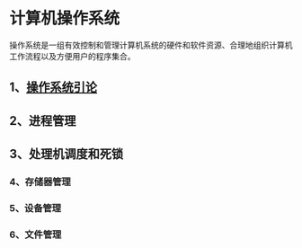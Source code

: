 # 计算机操作系统

操作系统是一组有效控制和管理计算机系统的硬件和软件资源、合理地组织计算机工作流程以及方便用户的程序集合。


## 1、[操作系统引论](doc/Introduction.md)


## 2、进程管理


## 3、处理机调度和死锁


### 4、存储器管理


### 5、设备管理


### 6、文件管理
